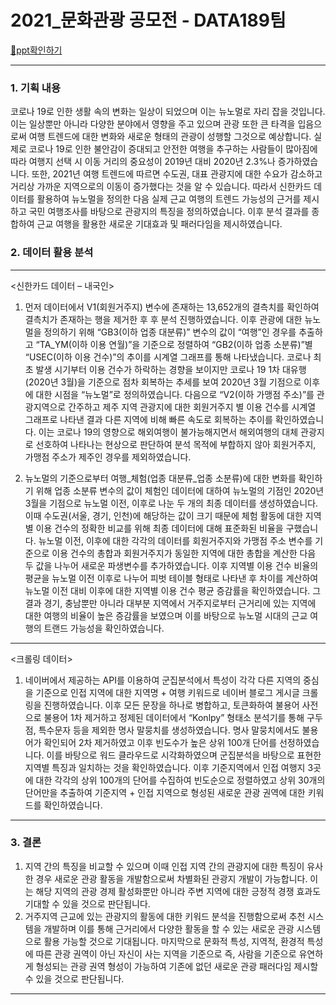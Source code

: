 # 2021_문화관광 공모전 - DATA189팀


[🎈ppt확인하기](https://github.com/seonwoojh/2021_TOUR_BIGDATA/blob/main/DATA189_%EA%B7%BC%EA%B5%90%20%EC%97%AC%ED%96%89%EC%9D%84%20%EB%B0%94%ED%83%95%EC%9C%BC%EB%A1%9C%20%ED%95%9C%20%EC%83%88%EB%A1%9C%EC%9A%B4%20%EA%B4%80%EA%B4%91%20%EA%B6%8C%EC%97%AD%20%ED%98%95%EC%84%B1.pdf)

---

### 1. 기획 내용

코로나 19로 인한 생활 속의 변화는 일상이 되었으며 이는 뉴노멀로 자리 잡을 것입니다. 이는 일상뿐만 아니라 다양한 분야에서 영향을 주고 있으며 관광 또한 큰 타격을 입음으로써 여행 트렌드에 대한 변화와 새로운 형태의 관광이 성행할 그것으로 예상합니다. 실제로 코로나 19로 인한 불안감이 증대되고 안전한 여행을 추구하는 사람들이 많아짐에 따라 여행지 선택 시 이동 거리의 중요성이 2019년 대비 2020년 2.3%나 증가하였습니다. 또한, 2021년 여행 트렌드에 따르면 수도권, 대표 관광지에 대한 수요가 감소하고 거리상 가까운 지역으로의 이동이 증가했다는 것을 알 수 있습니다.
  따라서 신한카드 데이터를 활용하여 뉴노멀을 정의한 다음 실제 근교 여행의 트렌드 가능성의 근거를 제시하고 국민 여행조사를 바탕으로 관광지의 특징을 정의하였습니다. 이후 분석 결과를 종합하여 근교 여행을 활용한 새로운 기대효과 및 패러다임을 제시하였습니다.
  
  
### 2. 데이터 활용 분석

---

<신한카드 데이터 – 내국인> 

1. 먼저 데이터에서 V1(회원거주지) 변수에 존재하는 13,652개의 결측치를 확인하여 결측치가 존재하는 행을 제거한 후 후 분석 진행하였습니다. 이후 관광에 대한 뉴노멀을 정의하기 위해 “GB3(이하 업종 대분류)” 변수의 값이 “여행”인 경우를 추출하고 “TA_YM(이하 이용 연월)”을 기준으로 정렬하여 “GB2(이하 업종 소분류)”별 “USEC(이하 이용 건수)”의 추이를 시계열 그래프를 통해 나타냈습니다. 코로나 최초 발생 시기부터 이용 건수가 하락하는 경향을 보이지만 코로나 19 1차 대유행(2020년 3월)을 기준으로 점차 회복하는 추세를 보여 2020년 3월 기점으로 이후에 대한 시점을 “뉴노멀”로 정의하였습니다.
 다음으로 “V2(이하 가맹점 주소)”를 관광지역으로 간주하고 제주 지역 관광지에 대한 회원거주지 별 이용 건수를 시계열 그래프로 나타낸 결과 다른 지역에 비해 빠른 속도로 회복하는 추이를 확인하였습니다. 이는 코로나 19의 영향으로 해외여행이 불가능해지면서 해외여행의 대체 관광지로 선호하여 나타나는 현상으로 판단하여 분석 목적에 부합하지 않아 회원거주지, 가맹점 주소가 제주인 경우를 제외하였습니다. 
   
2. 뉴노멀의 기준으로부터 여행_체험(업종 대분류_업종 소분류)에 대한 변화를 확인하기 위해 업종 소분류 변수의 값이 체험인 데이터에 대하여 뉴노멀의 기점인 2020년 3월을 기점으로 뉴노멀 이전, 이후로 나눈 두 개의 최종 데이터를 생성하였습니다. 이때 수도권(서울, 경기, 인천)에 해당하는 값이 크기 때문에 체험 활동에 대한 지역별 이용 건수의 정확한 비교를 위해 최종 데이터에 대해 표준화된 비율을 구했습니다. 뉴노멀 이전, 이후에 대한 각각의 데이터를 회원거주지와 가맹점 주소 변수를 기준으로 이용 건수의 총합과 회원거주지가 동일한 지역에 대한 총합을 계산한 다음 두 값을 나누어 새로운 파생변수를 추가하였습니다. 이후 지역별 이용 건수 비율의 평균을 뉴노멀 이전 이후로 나누어 피벗 테이블 형태로 나타낸 후 차이를 계산하여 뉴노멀 이전 대비 이후에 대한 지역별 이용 건수 평균 증감률을 확인하였습니다. 그 결과 경기, 충남뿐만 아니라 대부분 지역에서 거주지로부터 근거리에 있는 지역에 대한 여행의 비율이 높은 증감률을 보였으며 이를 바탕으로 뉴노멀 시대의 근교 여행의 트랜드 가능성을 확인하였습니다.

---

<크롤링 데이터>

1. 네이버에서 제공하는 API를 이용하여 군집분석에서 특성이 각각 다른 지역의 중심을 기준으로 인접 지역에 대한 지역명 + 여행 키워드로 네이버 블로그 게시글 크롤링을 진행하였습니다. 이후 모든 문장을 하나로 병합하고, 토큰화하여 불용어 사전으로 불용어 1차 제거하고 정제된 데이터에서 “Konlpy” 형태소 분석기를 통해 구두점, 특수문자 등을 제외한 명사 말뭉치를 생성하였습니다. 명사 말뭉치에서도 불용어가 확인되어 2차 제거하였고 이후 빈도수가 높은 상위 100개 단어를 선정하였습니다. 이를 바탕으로 워드 클라우드로 시각화하였으며 군집분석을 바탕으로 표현한 지역별 특징과 일치하는 것을 확인하였습니다. 이후 기준지역에서 인접 여행지 3곳에 대한 각각의 상위 100개의 단어를 수집하여 빈도순으로 정렬하였고 상위 30개의 단어만을 추출하여 기준지역 + 인접 지역으로 형성된 새로운 관광 권역에 대한 키워드를 확인하였습니다. 
  
---

### 3. 결론

1. 지역 간의 특징을 비교할 수 있으며 이때 인접 지역 간의 관광지에 대한 특징이 유사한 경우 새로운 관광 활동을 개발함으로써 차별화된 관광지 개발이 가능합니다. 이는 해당 지역의 관광 경제 활성화뿐만 아니라 주변 지역에 대한 긍정적 경쟁 효과도 기대할 수 있을 것으로 판단됩니다.
2. 거주지역 근교에 있는 관광지의 활동에 대한 키워드 분석을 진행함으로써 추천 시스템을 개발하며 이를 통해 근거리에서 다양한 활동을 할 수 있는 새로운 관광 시스템으로 활용 가능할 것으로 기대됩니다.
마지막으로 문화적 특성, 지역적, 환경적 특성에 따른 관광 권역이 아닌 자신이 사는 지역을 기준으로 즉, 사람을 기준으로 유연하게 형성되는 관광 권역 형성이 가능하여 기존에 없던 새로운 관광 패러다임 제시할 수 있을 것으로 판단됩니다. 

---
